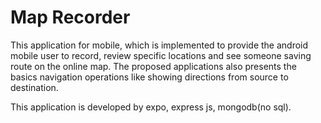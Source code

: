 # Map Recorder

This application for mobile, which is implemented to provide the android mobile user to record, review specific locations and see someone saving route on the online map.
The proposed applications also presents the basics navigation operations like showing directions from source to destination.

This application is developed by expo, express js, mongodb(no sql).
